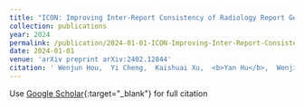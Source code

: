 ```yaml
---
title: "ICON: Improving Inter-Report Consistency of Radiology Report Generation via Lesion-aware Mix-up Augmentation"
collection: publications
year: 2024
permalink: /publication/2024-01-01-ICON-Improving-Inter-Report-Consistency-of-Radiology-Report-Generation-via-Lesion-aware-Mix-up-Augmentation
date: 2024-01-01
venue: 'arXiv preprint arXiv:2402.12844'
citation: ' Wenjun Hou,  Yi Cheng,  Kaishuai Xu,  <b>Yan Hu</b>,  Wenjie Li,  Jiang Liu, &quot;ICON: Improving Inter-Report Consistency of Radiology Report Generation via Lesion-aware Mix-up Augmentation.&quot; arXiv preprint arXiv:2402.12844, 2024.'
---
```

Use [Google Scholar](https://scholar.google.com/scholar?q=ICON:+Improving+Inter+Report+Consistency+of+Radiology+Report+Generation+via+Lesion+aware+Mix+up+Augmentation){:target="_blank"} for full citation